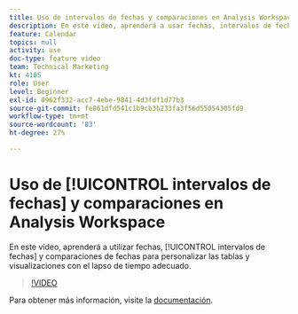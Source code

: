 ```yaml
---
title: Uso de intervalos de fechas y comparaciones en Analysis Workspace
description: En este vídeo, aprenderá a usar fechas, intervalos de fechas y comparaciones de fechas para personalizar las tablas y visualizaciones en el lapso de tiempo adecuado.
feature: Calendar
topics: null
activity: use
doc-type: feature video
team: Technical Marketing
kt: 4105
role: User
level: Beginner
exl-id: 0962f332-acc7-4ebe-9841-4d3fdf1d77b3
source-git-commit: fe861dfd541c1b9cb3b233fa3f56d55054305fd9
workflow-type: tm+mt
source-wordcount: '83'
ht-degree: 27%

---
```


# Uso de [!UICONTROL intervalos de fechas] y comparaciones en Analysis Workspace

En este vídeo, aprenderá a utilizar fechas, [!UICONTROL intervalos de fechas] y comparaciones de fechas para personalizar las tablas y visualizaciones con el lapso de tiempo adecuado.

>[!VIDEO](https://video.tv.adobe.com/v/30753/?quality=12)

Para obtener más información, visite la [documentación](https://experienceleague.adobe.com/docs/analytics/analyze/analysis-workspace/components/calendar-date-ranges/calendar.html?lang=es).
